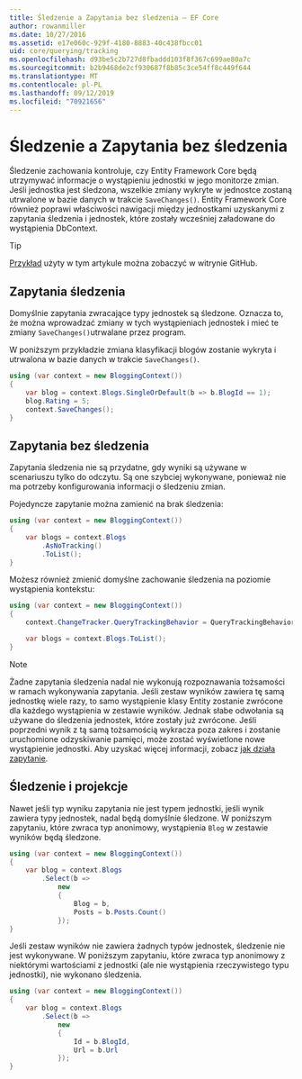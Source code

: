 ```yaml
---
title: Śledzenie a Zapytania bez śledzenia — EF Core
author: rowanmiller
ms.date: 10/27/2016
ms.assetid: e17e060c-929f-4180-8883-40c438fbcc01
uid: core/querying/tracking
ms.openlocfilehash: d93be5c2b727d8fbaddd103f8f367c699ae80a7c
ms.sourcegitcommit: b2b9468de2cf930687f8b85c3ce54ff8c449f644
ms.translationtype: MT
ms.contentlocale: pl-PL
ms.lasthandoff: 09/12/2019
ms.locfileid: "70921656"
---
```

# <a name="tracking-vs-no-tracking-queries"></a>Śledzenie a Zapytania bez śledzenia

Śledzenie zachowania kontroluje, czy Entity Framework Core będą utrzymywać informacje o wystąpieniu jednostki w jego monitorze zmian. Jeśli jednostka jest śledzona, wszelkie zmiany wykryte w jednostce zostaną utrwalone w bazie danych w trakcie `SaveChanges()`. Entity Framework Core również poprawi właściwości nawigacji między jednostkami uzyskanymi z zapytania śledzenia i jednostek, które zostały wcześniej załadowane do wystąpienia DbContext.

> [!TIP]  
> [Przykład](https://github.com/aspnet/EntityFramework.Docs/tree/master/samples/core/Querying) użyty w tym artykule można zobaczyć w witrynie GitHub.

## <a name="tracking-queries"></a>Zapytania śledzenia

Domyślnie zapytania zwracające typy jednostek są śledzone. Oznacza to, że można wprowadzać zmiany w tych wystąpieniach jednostek i mieć te zmiany `SaveChanges()`utrwalane przez program.

W poniższym przykładzie zmiana klasyfikacji blogów zostanie wykryta i utrwalona w bazie danych w trakcie `SaveChanges()`.

<!-- [!code-csharp[Main](samples/core/Querying/Tracking/Sample.cs)] -->
``` csharp
using (var context = new BloggingContext())
{
    var blog = context.Blogs.SingleOrDefault(b => b.BlogId == 1);
    blog.Rating = 5;
    context.SaveChanges();
}
```

## <a name="no-tracking-queries"></a>Zapytania bez śledzenia

Zapytania śledzenia nie są przydatne, gdy wyniki są używane w scenariuszu tylko do odczytu. Są one szybciej wykonywane, ponieważ nie ma potrzeby konfigurowania informacji o śledzeniu zmian.

Pojedyncze zapytanie można zamienić na brak śledzenia:

<!-- [!code-csharp[Main](samples/core/Querying/Tracking/Sample.cs?highlight=4)] -->
``` csharp
using (var context = new BloggingContext())
{
    var blogs = context.Blogs
        .AsNoTracking()
        .ToList();
}
```

Możesz również zmienić domyślne zachowanie śledzenia na poziomie wystąpienia kontekstu:

<!-- [!code-csharp[Main](samples/core/Querying/Tracking/Sample.cs?highlight=3)] -->
``` csharp
using (var context = new BloggingContext())
{
    context.ChangeTracker.QueryTrackingBehavior = QueryTrackingBehavior.NoTracking;

    var blogs = context.Blogs.ToList();
}
```

> [!NOTE]  
> Żadne zapytania śledzenia nadal nie wykonują rozpoznawania tożsamości w ramach wykonywania zapytania. Jeśli zestaw wyników zawiera tę samą jednostkę wiele razy, to samo wystąpienie klasy Entity zostanie zwrócone dla każdego wystąpienia w zestawie wyników. Jednak słabe odwołania są używane do śledzenia jednostek, które zostały już zwrócone. Jeśli poprzedni wynik z tą samą tożsamością wykracza poza zakres i zostanie uruchomione odzyskiwanie pamięci, może zostać wyświetlone nowe wystąpienie jednostki. Aby uzyskać więcej informacji, zobacz [jak działa zapytanie](overview.md).

## <a name="tracking-and-projections"></a>Śledzenie i projekcje

Nawet jeśli typ wyniku zapytania nie jest typem jednostki, jeśli wynik zawiera typy jednostek, nadal będą domyślnie śledzone. W poniższym zapytaniu, które zwraca typ anonimowy, wystąpienia `Blog` w zestawie wyników będą śledzone.

<!-- [!code-csharp[Main](samples/core/Querying/Tracking/Sample.cs?highlight=7)] -->
``` csharp
using (var context = new BloggingContext())
{
    var blog = context.Blogs
        .Select(b =>
            new
            {
                Blog = b,
                Posts = b.Posts.Count()
            });
}
```

Jeśli zestaw wyników nie zawiera żadnych typów jednostek, śledzenie nie jest wykonywane. W poniższym zapytaniu, które zwraca typ anonimowy z niektórymi wartościami z jednostki (ale nie wystąpienia rzeczywistego typu jednostki), nie wykonano śledzenia.

<!-- [!code-csharp[Main](samples/core/Querying/Tracking/Sample.cs)] -->
``` csharp
using (var context = new BloggingContext())
{
    var blog = context.Blogs
        .Select(b =>
            new
            {
                Id = b.BlogId,
                Url = b.Url
            });
}
```
